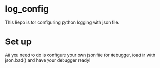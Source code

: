 # log_config
This Repo is for configuring python logging with json file. 

# Set up
All you need to do is configure your own json file for debugger,
load in with json.load() and have your debugger ready!
